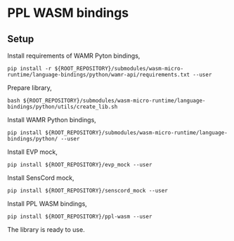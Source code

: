 # PPL WASM bindings

## Setup

Install requirements of WAMR Pyton bindings,

```
pip install -r ${ROOT_REPOSITORY}/submodules/wasm-micro-runtime/language-bindings/python/wamr-api/requirements.txt --user
```

Prepare library,

```
bash ${ROOT_REPOSITORY}/submodules/wasm-micro-runtime/language-bindings/python/utils/create_lib.sh
```

Install WAMR Python bindings,

```
pip install ${ROOT_REPOSITORY}/submodules/wasm-micro-runtime/language-bindings/python/ --user
```


Install EVP mock,

```
pip install ${ROOT_REPOSITORY}/evp_mock --user
```

Install SensCord mock,

```
pip install ${ROOT_REPOSITORY}/senscord_mock --user
```

Install PPL WASM bindings,

```
pip install ${ROOT_REPOSITORY}/ppl-wasm --user
```

The library is ready to use.
